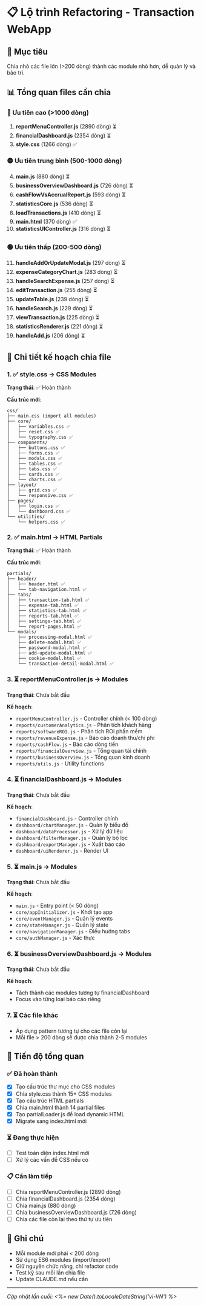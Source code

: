 # 📋 Lộ trình Refactoring - Transaction WebApp

## 🎯 Mục tiêu
Chia nhỏ các file lớn (>200 dòng) thành các module nhỏ hơn, dễ quản lý và bảo trì.

## 📊 Tổng quan files cần chia

### 🔴 Ưu tiên cao (>1000 dòng)
1. **reportMenuController.js** (2890 dòng) ⏳
2. **financialDashboard.js** (2354 dòng) ⏳
3. **style.css** (1266 dòng) ✅

### 🟡 Ưu tiên trung bình (500-1000 dòng)
4. **main.js** (880 dòng) ⏳
5. **businessOverviewDashboard.js** (726 dòng) ⏳
6. **cashFlowVsAccrualReport.js** (593 dòng) ⏳
7. **statisticsCore.js** (536 dòng) ⏳
8. **loadTransactions.js** (410 dòng) ⏳
9. **main.html** (370 dòng) ✅
10. **statisticsUIController.js** (316 dòng) ⏳

### 🟢 Ưu tiên thấp (200-500 dòng)
11. **handleAddOrUpdateModal.js** (297 dòng) ⏳
12. **expenseCategoryChart.js** (283 dòng) ⏳
13. **handleSearchExpense.js** (257 dòng) ⏳
14. **editTransaction.js** (255 dòng) ⏳
15. **updateTable.js** (239 dòng) ⏳
16. **handleSearch.js** (229 dòng) ⏳
17. **viewTransaction.js** (225 dòng) ⏳
18. **statisticsRenderer.js** (221 dòng) ⏳
19. **handleAdd.js** (206 dòng) ⏳

## 📝 Chi tiết kế hoạch chia file

### 1. ✅ style.css → CSS Modules
**Trạng thái**: ✅ Hoàn thành

**Cấu trúc mới**:
```
css/
├── main.css (import all modules)
├── core/
│   ├── variables.css ✅
│   ├── reset.css ✅
│   └── typography.css ✅
├── components/
│   ├── buttons.css ✅
│   ├── forms.css ✅
│   ├── modals.css ✅
│   ├── tables.css ✅
│   ├── tabs.css ✅
│   ├── cards.css ✅
│   └── charts.css ✅
├── layout/
│   ├── grid.css ✅
│   └── responsive.css ✅
├── pages/
│   ├── login.css ✅
│   └── dashboard.css ✅
└── utilities/
    └── helpers.css ✅
```

### 2. ✅ main.html → HTML Partials
**Trạng thái**: ✅ Hoàn thành

**Cấu trúc mới**:
```
partials/
├── header/
│   ├── header.html ✅
│   └── tab-navigation.html ✅
├── tabs/
│   ├── transaction-tab.html ✅
│   ├── expense-tab.html ✅
│   ├── statistics-tab.html ✅
│   ├── reports-tab.html ✅
│   ├── settings-tab.html ✅
│   └── report-pages.html ✅
└── modals/
    ├── processing-modal.html ✅
    ├── delete-modal.html ✅
    ├── password-modal.html ✅
    ├── add-update-modal.html ✅
    ├── cookie-modal.html ✅
    └── transaction-detail-modal.html ✅
```

### 3. ⏳ reportMenuController.js → Modules
**Trạng thái**: Chưa bắt đầu

**Kế hoạch**:
- `reportMenuController.js` - Controller chính (< 100 dòng)
- `reports/customerAnalytics.js` - Phân tích khách hàng
- `reports/softwareROI.js` - Phân tích ROI phần mềm
- `reports/revenueExpense.js` - Báo cáo doanh thu/chi phí
- `reports/cashFlow.js` - Báo cáo dòng tiền
- `reports/financialOverview.js` - Tổng quan tài chính
- `reports/businessOverview.js` - Tổng quan kinh doanh
- `reports/utils.js` - Utility functions

### 4. ⏳ financialDashboard.js → Modules
**Trạng thái**: Chưa bắt đầu

**Kế hoạch**:
- `financialDashboard.js` - Controller chính
- `dashboard/chartManager.js` - Quản lý biểu đồ
- `dashboard/dataProcessor.js` - Xử lý dữ liệu
- `dashboard/filterManager.js` - Quản lý bộ lọc
- `dashboard/exportManager.js` - Xuất báo cáo
- `dashboard/uiRenderer.js` - Render UI

### 5. ⏳ main.js → Modules
**Trạng thái**: Chưa bắt đầu

**Kế hoạch**:
- `main.js` - Entry point (< 50 dòng)
- `core/appInitializer.js` - Khởi tạo app
- `core/eventManager.js` - Quản lý events
- `core/stateManager.js` - Quản lý state
- `core/navigationManager.js` - Điều hướng tabs
- `core/authManager.js` - Xác thực

### 6. ⏳ businessOverviewDashboard.js → Modules
**Trạng thái**: Chưa bắt đầu

**Kế hoạch**:
- Tách thành các modules tương tự financialDashboard
- Focus vào từng loại báo cáo riêng

### 7. ⏳ Các file khác
- Áp dụng pattern tương tự cho các file còn lại
- Mỗi file > 200 dòng sẽ được chia thành 2-5 modules

## 🚀 Tiến độ tổng quan

### ✅ Đã hoàn thành
- [x] Tạo cấu trúc thư mục cho CSS modules
- [x] Chia style.css thành 15+ CSS modules  
- [x] Tạo cấu trúc HTML partials
- [x] Chia main.html thành 14 partial files
- [x] Tạo partialLoader.js để load dynamic HTML
- [x] Migrate sang index.html mới

### ⏳ Đang thực hiện
- [ ] Test toàn diện index.html mới
- [ ] Xử lý các vấn đề CSS nếu có

### 📋 Cần làm tiếp
- [ ] Chia reportMenuController.js (2890 dòng)
- [ ] Chia financialDashboard.js (2354 dòng)
- [ ] Chia main.js (880 dòng)
- [ ] Chia businessOverviewDashboard.js (726 dòng)
- [ ] Chia các file còn lại theo thứ tự ưu tiên

## 📌 Ghi chú
- Mỗi module mới phải < 200 dòng
- Sử dụng ES6 modules (import/export)
- Giữ nguyên chức năng, chỉ refactor code
- Test kỹ sau mỗi lần chia file
- Update CLAUDE.md nếu cần

---
*Cập nhật lần cuối: <%= new Date().toLocaleDateString('vi-VN') %>*